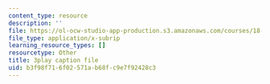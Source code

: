 ```yaml
---
content_type: resource
description: ''
file: https://ol-ocw-studio-app-production.s3.amazonaws.com/courses/18-01sc-single-variable-calculus-fall-2010/b3f98f716f02571ab68fc9e7f92428c3_cdRMY39EYbs.vtt
file_type: application/x-subrip
learning_resource_types: []
resourcetype: Other
title: 3play caption file
uid: b3f98f71-6f02-571a-b68f-c9e7f92428c3
---
```

